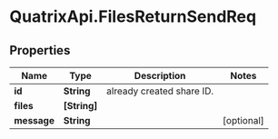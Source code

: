 # QuatrixApi.FilesReturnSendReq

## Properties
Name | Type | Description | Notes
------------ | ------------- | ------------- | -------------
**id** | **String** | already created share ID. | 
**files** | **[String]** |  | 
**message** | **String** |  | [optional] 


